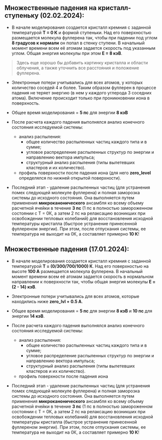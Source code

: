 ## Множественные падения на кристалл-ступеньку (02.02.2024):
- В начале моделирования создается кристалл кремния с заданной температурой **Т = 0 К** и формой ступеньки.
Над его поверхностью размещается молекула фуллерена так, чтобы при падении под углом **8 градусов к нормали**
он попал в стенку ступени. В начальный момент времени всем её атомам задается скорость под указанным углом.
Общая энергия молекулы при этом **Е = 8 кэВ**.
> Здесь еще хорошо бы добавить картинку кристалла и области облучения, а также уточнить все расстояния и
  положение фуллерена.

- Электронные потери учитывались для всех атомов, у которых количество соседей 4 и более. Таким образом
фуллерен в процессе падения не теряет энергию (в нем у каждого углерода 3 соседних атома). Включение
происходит только при проникновении иона в поверхность.

- Общее время моделирования = **5 пс** для энергии **8 кэВ** 

- После расчета каждого падения выполнялся анализ конечного состояния исследуемой системы:
    - анализ распыления:
        + общее количество распыленных частиц каждого типа и в сумме;
        + угловое распределение распыленных структур по энергии и направлению вектора импульса;
        + структурный анализ распыления (типы вылетевших кластеров и их количество).
    - профиль поверхности после падения иона (для него **zero_level** определялся по нижней открытой поверхности).

- Последний этап - удаление распыленных частиц (для устранения помех следующей молекуле фуллерена) и
полная заморозка системы до исходного состояния. Она выполняется путем применения **микроканонического**
ансамбля ко всему объему расчетной ячейки в течение **3 пс** (1 пс в полностью замороженном состоянии с Т = 0К,
а затем 2 пс на релаксацию возникших при освобождении тепловых колебаний) для восстановления исходной температуры
кристалла (быстрое устранение принесенной фуллереном энергии). При этом, после отпускания системы, ее температура
не выходит на 0К, а составляет примерно **10 К**!


## Множественные падения (17.01.2024):
- В начале моделирования создается кристалл кремния с заданной температурой **Т = (0/300/700/1000) К**. Над его 
поверхностью на высоте **100 А** размещается молекула фуллерена. В начальный момент времени всем её атомам 
задается скорость в нормальном направлении к поверхности так, чтобы общая энергия молекулы **Е = (2 - 14) кэВ**.

- Электронные потери учитывались для всех атомов, которые находились ниже **zero_lvl + 0.5 А**.

- Общее время моделирования = **5 пс** для энергии **8 кэВ** и
                              **10 пс** для энергии **14 кэВ**.

- После расчета каждого падения выполнялся анализ конечного состояния исследуемой системы:
    - анализ распыления:
        + общее количество распыленных частиц каждого типа и в сумме;
        + угловое распределение распыленных структур по энергии и направлению вектора импульса;
        + структурный анализ распыления (типы вылетевших кластеров и их количество).
    - профиль поверхности после падения иона

- Последний этап - удаление распыленных частиц (для устранения помех следующей молекуле фуллерена) и
полная заморозка системы до исходного состояния. Она выполняется путем применения **микроканонического**
ансамбля ко всему объему расчетной ячейки в течение **3 пс** (1 пс в полностью замороженном состоянии с Т = 0К,
а затем 2 пс на релаксацию возникших при освобождении тепловых колебаний) для восстановления исходной температуры
кристалла (быстрое устранение принесенной фуллереном энергии). При этом, после отпускания системы, ее температура
не выходит на 0К, а составляет примерно **10 К**!
